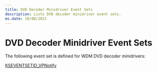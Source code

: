 ```yaml
---
title: DVD Decoder Minidriver Event Sets
description: Lists DVD decoder minidriver event sets.
ms.date: 10/08/2021
---
```


# DVD Decoder Minidriver Event Sets

The following event set is defined for WDM DVD decoder minidrivers:

[KSEVENTSETID_VPNotify](kseventsetid-vpnotify.md)
